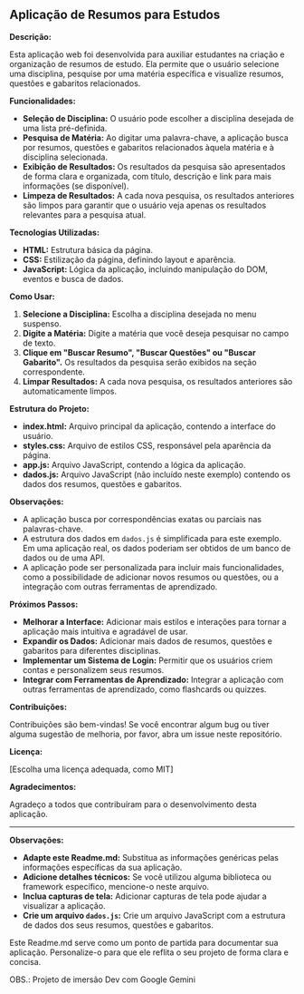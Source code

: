 ## Aplicação de Resumos para Estudos

**Descrição:**

Esta aplicação web foi desenvolvida para auxiliar estudantes na criação e organização de resumos de estudo. Ela permite que o usuário selecione uma disciplina, pesquise por uma matéria específica e visualize resumos, questões e gabaritos relacionados.

**Funcionalidades:**

* **Seleção de Disciplina:** O usuário pode escolher a disciplina desejada de uma lista pré-definida.
* **Pesquisa de Matéria:** Ao digitar uma palavra-chave, a aplicação busca por resumos, questões e gabaritos relacionados àquela matéria e à disciplina selecionada.
* **Exibição de Resultados:** Os resultados da pesquisa são apresentados de forma clara e organizada, com título, descrição e link para mais informações (se disponível).
* **Limpeza de Resultados:** A cada nova pesquisa, os resultados anteriores são limpos para garantir que o usuário veja apenas os resultados relevantes para a pesquisa atual.

**Tecnologias Utilizadas:**

* **HTML:** Estrutura básica da página.
* **CSS:** Estilização da página, definindo layout e aparência.
* **JavaScript:** Lógica da aplicação, incluindo manipulação do DOM, eventos e busca de dados.

**Como Usar:**

1. **Selecione a Disciplina:** Escolha a disciplina desejada no menu suspenso.
2. **Digite a Matéria:** Digite a matéria que você deseja pesquisar no campo de texto.
3. **Clique em "Buscar Resumo", "Buscar Questões" ou "Buscar Gabarito".** Os resultados da pesquisa serão exibidos na seção correspondente.
4. **Limpar Resultados:** A cada nova pesquisa, os resultados anteriores são automaticamente limpos.

**Estrutura do Projeto:**

* **index.html:** Arquivo principal da aplicação, contendo a interface do usuário.
* **styles.css:** Arquivo de estilos CSS, responsável pela aparência da página.
* **app.js:** Arquivo JavaScript, contendo a lógica da aplicação.
* **dados.js:** Arquivo JavaScript (não incluído neste exemplo) contendo os dados dos resumos, questões e gabaritos.

**Observações:**

* A aplicação busca por correspondências exatas ou parciais nas palavras-chave.
* A estrutura dos dados em `dados.js` é simplificada para este exemplo. Em uma aplicação real, os dados poderiam ser obtidos de um banco de dados ou de uma API.
* A aplicação pode ser personalizada para incluir mais funcionalidades, como a possibilidade de adicionar novos resumos ou questões, ou a integração com outras ferramentas de aprendizado.

**Próximos Passos:**

* **Melhorar a Interface:** Adicionar mais estilos e interações para tornar a aplicação mais intuitiva e agradável de usar.
* **Expandir os Dados:** Adicionar mais dados de resumos, questões e gabaritos para diferentes disciplinas.
* **Implementar um Sistema de Login:** Permitir que os usuários criem contas e personalizem seus resumos.
* **Integrar com Ferramentas de Aprendizado:** Integrar a aplicação com outras ferramentas de aprendizado, como flashcards ou quizzes.

**Contribuições:**

Contribuições são bem-vindas! Se você encontrar algum bug ou tiver alguma sugestão de melhoria, por favor, abra um issue neste repositório.

**Licença:**

[Escolha uma licença adequada, como MIT]

**Agradecimentos:**

Agradeço a todos que contribuíram para o desenvolvimento desta aplicação.

---

**Observações:**

* **Adapte este Readme.md:** Substitua as informações genéricas pelas informações específicas da sua aplicação.
* **Adicione detalhes técnicos:** Se você utilizou alguma biblioteca ou framework específico, mencione-o neste arquivo.
* **Inclua capturas de tela:** Adicionar capturas de tela pode ajudar a visualizar a aplicação.
* **Crie um arquivo `dados.js`:** Crie um arquivo JavaScript com a estrutura de dados dos seus resumos, questões e gabaritos.

Este Readme.md serve como um ponto de partida para documentar sua aplicação. Personalize-o para que ele reflita o seu projeto de forma clara e concisa.

OBS.: Projeto de imersão Dev com Google Gemini
